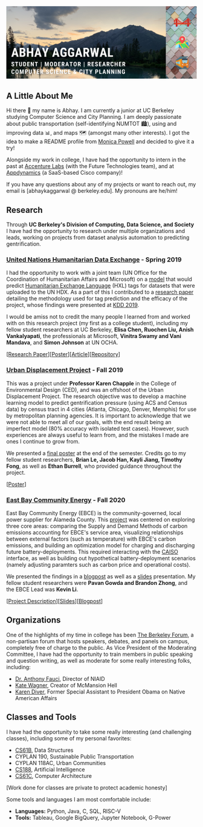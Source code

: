 
<img src="images/GithubCoverPhoto.png">

## A Little About Me
Hi there 👋 my name is Abhay. I am currently a junior at UC Berkeley studying Computer Science and City Planning. I am deeply passionate about public transportation (self-identifying NUMTOT 🏙), using and improving data 📊, and maps 🗺 (amongst many other interests). I got the idea to make a README profile from [Monica Powell](https://www.aboutmonica.com/blog/how-to-create-a-github-profile-readme) and decided to give it a try!

Alongside my work in college, I have had the opportunity to intern in the past at [Accenture Labs](https://www.accenture.com/us-en/about/accenture-labs-index) (with the Future Technologies team), and at [Appdynamics](https://www.appdynamics.com/) (a SaaS-based Cisco company)!

If you have any questions about any of my projects or want to reach out, my email is [abhaykaggarwal @ berkeley.edu]. My pronouns are he/him!

## Research

Through **UC Berkeley's Division of Computing, Data Science, and Society** I have had the opportunity to research under multiple organizations and leads, working on projects from dataset analysis automation to predicting gentrification.

### [United Nations Humanitarian Data Exchange](https://data.humdata.org/) - Spring 2019
I had the opportunity to work with a joint team (UN Office for the Coordination of Humanitarian Affairs and Microsoft) on a [model](https://github.com/humanitarian-data-collaboration/hdx-python-model) that would predict [Humanitarian Exchange Language](https://hxlstandard.org/) (HXL) tags for datasets that were uploaded to the UN HDX. As a part of this I contributed to a [research paper](https://www.kdd.org/kdd2019/docs/Humanitarian_Data_tagging_KDD2019_SocialImpactTrack_HXLTagPrediction.pdf) detailing the methodology used for tag prediction and the efficacy of the project, whose findings were presented at [KDD 2019](https://www.kdd.org/kdd2019/).

I would be amiss not to credit the many people I learned from and worked with on this research project (my first as a college student), including my fellow student researchers at UC Berkeley, **Elisa Chen, Ruochen Liu, Anish Vankalyapati**, the professionals at Microsoft, **Vinitra Swamy and Vani Mandava**, and **Simon Johnson** at UN OCHA. 

[[Research Paper](https://www.kdd.org/kdd2019/docs/Humanitarian_Data_tagging_KDD2019_SocialImpactTrack_HXLTagPrediction.pdf)][[Poster](https://www.dropbox.com/s/1263fkgoe6x6vee/poster-hxl.pdf?dl=0)][[Article](https://data.berkeley.edu/news/using-machine-learning-advance-humanitarian-efforts)][[Repository](https://github.com/humanitarian-data-collaboration)]

### [Urban Displacement Project](https://www.urbandisplacement.org/) - Fall 2019
This was a project under **Professor Karen Chapple** in the College of Environmental Design (CED), and was an offshoot of the Urban Displacement Project. The research objective was to develop a machine learning model to predict gentrification pressure (using ACS and Census data) by census tract in 4 cities (Atlanta, Chicago, Denver, Memphis) for use by metropolitan planning agencies. It is important to acknowledge that we were not able to meet all of our goals, with the end result being an imperfect model (80% accuracy with isolated test cases). However, such experiences are always useful to learn from, and the mistakes I made are ones I continue to grow from.

We presented a [final poster](https://docs.google.com/presentation/d/10NM98DpzLcqUNOqGOeswrT13YiWSuY88ThW1OLJqEJg/edit#slide=id.g25659b536c_2_6) at the end of the semester. Credits go to my fellow student researchers, **Brian Le, Jacob Han, Kayli Jiang, Timothy Fong**, as well as **Ethan Burrell**, who provided guidance throughout the project.

[[Poster](https://docs.google.com/presentation/d/10NM98DpzLcqUNOqGOeswrT13YiWSuY88ThW1OLJqEJg/edit#slide=id.g25659b536c_2_6)]

### [East Bay Community Energy](https://ebce.org/) - Fall 2020
East Bay Community Energy (EBCE) is the community-governed, local power supplier for Alameda County. This [project](https://ds-discovery.github.io/Projects/Environment/Evaluating%20Alameda%20County%20CO2%20Emissions%20and%20Optimizing%20Customer%20Programs%20Using%20Marginal%20Emissions%20Data%20/) was centered on exploring three core areas: comparing the Supply and Demand Methods of carbon emissions accounting for EBCE's service area, visualizing relationships between external factors (such as temperature) with EBCE's carbon emissions, and building an optimization model for charging and discharging future battery-deployments. This required interacting with the [CAISO](http://www.caiso.com/Pages/default.aspx) interface, as well as building out hypothetical battery-deployment scenarios (namely adjusting paramters such as carbon price and operational costs). 

We presented the findings in a [blogpost](https://github.com/abhaykaggarwal/blogpost) as well as a [slides](https://docs.google.com/presentation/d/1lkici9MwaAN0F7h1o_5fEBMWkgntbqa_lomttmGVMf0/edit?usp=sharing) presentation. My fellow student researchers were **Pavan Gowda and Brandon Zhong**, and the EBCE Lead was **Kevin Li**. 

[[Project Description](https://ds-discovery.github.io/Projects/Environment/Evaluating%20Alameda%20County%20CO2%20Emissions%20and%20Optimizing%20Customer%20Programs%20Using%20Marginal%20Emissions%20Data%20/)][[Slides](https://docs.google.com/presentation/d/1lkici9MwaAN0F7h1o_5fEBMWkgntbqa_lomttmGVMf0/edit?usp=sharing)][[Blogpost](https://github.com/abhaykaggarwal/blogpost)]

## Organizations

One of the highlights of my time in college has been [The Berkeley Forum](https://berkeleyforum.org/), a non-partisan forum that hosts speakers, debates, and panels on campus, completely free of charge to the public. As Vice President of the Moderating Committee, I have had the opportunity to train members in public speaking and question writing, as well as moderate for some really interesting folks, including:

- [Dr. Anthony Fauci](https://www.youtube.com/watch?v=8zxkvXcROS0&t=579s), Director of NIAID
- [Kate Wagner](https://www.facebook.com/berkeleyforum/videos/390362598390099), Creator of McMansion Hell
- [Karen Diver](https://www.facebook.com/berkeleyforum/videos/381620866076629), Former Special Assistant to President Obama on Native American Affairs

## Classes and Tools
I have had the opportunity to take some really interesting (and challenging classes), including some of my personal favorites:
- [CS61B](https://github.com/abhaykaggarwal/cs61b-private), Data Structures
- CYPLAN 190, Sustainable Public Transportation
- CYPLAN 118AC, Urban Communities
- [CS188](https://github.com/abhaykaggarwal/cs188-private), Artificial Intelligence
- [CS61C](https://github.com/abhaykaggarwal/cs61c-private), Computer Architecture

[Work done for classes are private to protect academic honesty]

Some tools and languages I am most comfortable include:
- **Languages:** Python, Java, C, SQL, RISC-V
- **Tools:** Tableau, Google BigQuery, Jupyter Notebook, G-Power 

<!--
**abhaykaggarwal/abhaykaggarwal** is a ✨ _special_ ✨ repository because its `README.md` (this file) appears on your GitHub profile.

Here are some ideas to get you started:

- 🔭 I’m currently working on ...
- 🌱 I’m currently learning ...
- 👯 I’m looking to collaborate on ...
- 🤔 I’m looking for help with ...
- 💬 Ask me about ...
- 📫 How to reach me: ...
- 😄 Pronouns: ...
- ⚡ Fun fact: ...
-->
